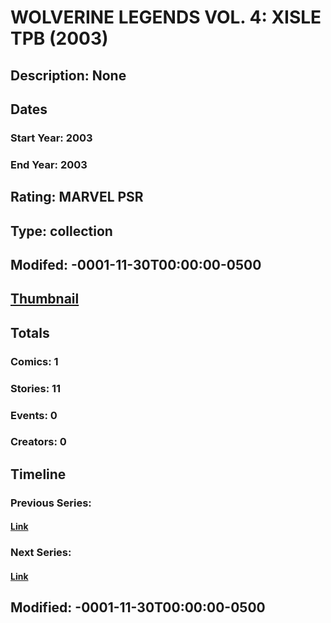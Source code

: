 # WOLVERINE LEGENDS VOL. 4: XISLE TPB (2003)
## Description: None
## Dates
### Start Year: 2003
### End Year: 2003
## Rating: MARVEL PSR
## Type: collection
## Modifed: -0001-11-30T00:00:00-0500
## [Thumbnail](http://i.annihil.us/u/prod/marvel/i/mg/b/d0/4bb793e3ab0e1.jpg)
## Totals
### Comics: 1
### Stories: 11
### Events: 0
### Creators: 0
## Timeline
### Previous Series: 
#### [Link]()
### Next Series: 
#### [Link]()
## Modified: -0001-11-30T00:00:00-0500